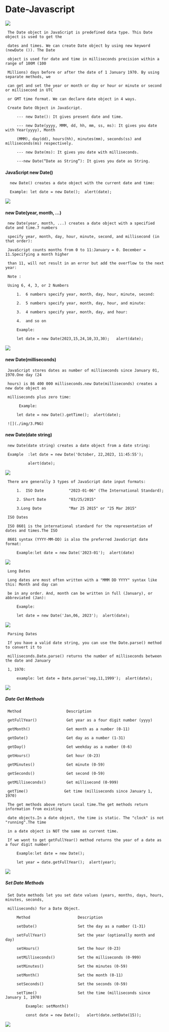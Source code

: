 # Date-Javascript

 ![](./img/date.PNG)

     The Date object in JavaScript is predefined data type. This Date object is used to get the 
     
     dates and times. We can create Date object by using new keyword (newDate ()). The Date 
     
     object is used for date and time in milliseconds precision within a range of 100M (100 
     
     Millions) days before or after the date of 1 January 1970. By using separate methods, we 
     
     can get and set the year or month or day or hour or minute or second or millisecond in UTC 
     
     or GMT time format. We can declare date object in 4 ways.
     
     Create Date Object in JavaScript.

         --- new Date(): It gives present date and time.

         --- new Date(yyyy, MMM, dd, hh, mm, ss, ms): It gives you date with Year(yyyy), Month
         
         (MMM), day(dd), hours(hh), minutes(mm), seconds(ss) and milliseconds(ms) respectively.

         --- new Date(ms): It gives you date with milliseconds.

         ---new Date(“Date as String”): It gives you date as String.
 
#### JavaScript new Date()
 
      new Date() creates a date object with the current date and time:

      Example: let date = new Date();  alert(date);

 ![](./img/1.PNG)
      
      
#### new Date(year, month, ...)

     new Date(year, month, ...) creates a date object with a specified date and time.7 numbers 
     
     specify year, month, day, hour, minute, second, and millisecond (in that order):
     
     JavaScript counts months from 0 to 11:January = 0. December = 11.Specifying a month higher 
     
     than 11, will not result in an error but add the overflow to the next year:

     Note :

     Using 6, 4, 3, or 2 Numbers

         1.  6 numbers specify year, month, day, hour, minute, second:
         
         2.  5 numbers specify year, month, day, hour, and minute:
         
         3.  4 numbers specify year, month, day, and hour: 
         
         4.  and so on
         
         Example:
         
         let date = new Date(2023,15,24,10,33,30);   alert(date);

 ![](./img/2.PNG)

#### new Date(milliseconds)

     JavaScript stores dates as number of milliseconds since January 01, 1970.One day (24 
     
     hours) is 86 400 000 milliseconds.new Date(milliseconds) creates a new date object as 
     
     milliseconds plus zero time:
     
          Example:
         
         let date = new Date().getTime();  alert(date);

     ![](./img/3.PNG)


#### new Date(date string)

     new Date(date string) creates a date object from a date string:
     
     Example  :let date = new Date('October, 22,2023, 11:45:55');
            
              alert(date);

 ![](./img/4.PNG)

     There are generally 3 types of JavaScript date input formats:
         
         1.  ISO Date       	"2023-01-06" (The International Standard);
         
         2. Short Date          "03/25/2015"
        
         3.Long Date           	"Mar 25 2015" or "25 Mar 2015"

     ISO Dates

     ISO 8601 is the international standard for the representation of dates and times.The ISO 
     
     8601 syntax (YYYY-MM-DD) is also the preferred JavaScript date format:
         
         Example:let date = new Date('2023-01');  alert(date)

 ![](./img/5.PNG)

     Long Dates

     Long dates are most often written with a "MMM DD YYYY" syntax like this: Month and day can 
     
     be in any order. And, month can be written in full (January), or abbreviated (Jan): 
         
         Example: 
         
         let date = new Date('Jan,06, 2023');  alert(date);

 ![](./img/6.PNG)
    

     Parsing Dates

     If you have a valid date string, you can use the Date.parse() method to convert it to 
     
     milliseconds.Date.parse() returns the number of milliseconds between the date and January 
     
     1, 1970:
         
         example: let date = Date.parse('sep,11,1999');  alert(date);

 ![](./img/7.PNG)

##### Date Get Methods

     Method 	               Description
     
     getFullYear() 	           Get year as a four digit number (yyyy)
     
     getMonth() 	           Get month as a number (0-11)
     
     getDate() 	               Get day as a number (1-31)
     
     getDay()  	               Get weekday as a number (0-6)
     
     getHours() 	           Get hour (0-23)
     
     getMinutes() 	           Get minute (0-59)
     
     getSeconds() 	           Get second (0-59)
     
     getMilliseconds() 	       Get millisecond (0-999)
     
     getTime() 	              Get time (milliseconds since January 1, 1970)

     The get methods above return Local time.The get methods return information from existing 
     
     date objects.In a date object, the time is static. The "clock" is not "running".The time 
     
     in a date object is NOT the same as current time.
     
     If we wont to get getFullYear() method returns the year of a date as a four digit number:
         
         Example:let date = new Date();
         
         let year = date.getFullYear();  alert(year);

 ![](./img/8.PNG)

##### Set Date Methods
 
     Set Date methods let you set date values (years, months, days, hours, minutes, seconds, 
     
     milliseconds) for a Date Object.

         Method 	                Description
         
         setDate() 	                Set the day as a number (1-31)
         
         setFullYear() 	            Set the year (optionally month and day)
         
         setHours() 	            Set the hour (0-23)
         
         setMilliseconds() 	        Set the milliseconds (0-999)
         
         setMinutes() 	            Set the minutes (0-59)
         
         setMonth() 	            Set the month (0-11)
         
         setSeconds() 	            Set the seconds (0-59)
         
         setTime()        	        Set the time (milliseconds since January 1, 1970)

             Example: setMonth()

             const date = new Date();   alert(date.setDate(15));

   ![](./img/last.PNG)
